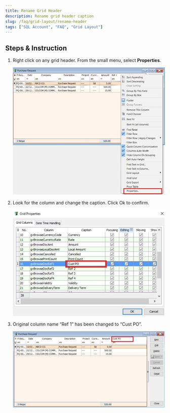 ```yaml
---
title: Rename Grid Header
description: Rename grid header caption
slug: /faq/grid-layout/rename-header
tags: ["SQL Account", "FAQ", "Grid Layout"]
---
```


## Steps & Instruction

   1. Right click on any grid header. From the small menu, select **Properties**.

      ![1](../../../static/img/grid-layout/rename-header/1.png)

   2. Look for the column and change the caption. Click Ok to confirm.

      ![2](../../../static/img/grid-layout/rename-header/2.png)

   3. Original column name “Ref 1” has been changed to “Cust PO”.

      ![3](../../../static/img/grid-layout/rename-header/3.png)
